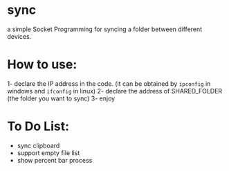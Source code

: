 # sync

a simple Socket Programming for syncing a folder between different devices.

# How to use:
1- declare the IP address in the code. (it can be obtained by  ```ipconfig``` in windows and ```ifconfig``` in linux)
2- declare the address of SHARED_FOLDER (the folder you want to sync)
3- enjoy


# To Do List:
- sync clipboard
- support empty file list
- show percent bar process

